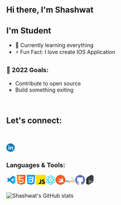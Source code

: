 ## Hi there, I'm Shashwat 

##  I'm Student 
- 🌱  Currently learning everything 
- ⚡️ Fun Fact: I love create IOS Application 

### 🥅  2022 Goals:
- Contribute to open source
- Build something exiting

<br />

##
## Let's connect: 
<br/>


[<img align="left" alt="LinkedIn" width="22px" src="https://github.com/shashwat-code/shashwat-code/blob/master/pngs/linkedin.png?raw=true" />](https://www.linkedin.com/in/shashwat-chauhan-3009461b0/)
<br/>


##
### Languages & Tools:
<img align="left" alt="Visual Studio Code" width="26px" src="https://github.com/shashwat-code/shashwat-code/blob/master/pngs/vscode.png?raw=true" />

<img align="left" alt="HTML5" width="26px" src="https://github.com/shashwat-code/shashwat-code/blob/master/pngs/html.png?raw=true" />
<img align="left" alt="CSS3" width="26px" src="https://github.com/shashwat-code/shashwat-code/blob/master/pngs/css-3.png?raw=true" />
<img align="left" alt="JavaScript" width="26px" src="https://github.com/shashwat-code/shashwat-code/blob/master/pngs/js.png?raw=true" />
<img align="left" alt="React" width="26px" src="https://github.com/shashwat-code/shashwat-code/blob/master/pngs/react.png?raw=true" />
<img align="left" alt="Swift" width="26px" src="https://github.com/shashwat-code/shashwat-code/blob/master/pngs/swift.png?raw=true" />
<img align="left" alt="MySQL" width="26px" src="https://github.com/shashwat-code/shashwat-code/blob/master/pngs/mySql.png?raw=true" />
<img align="left" alt="GitHub" width="26px" src="https://github.com/shashwat-code/shashwat-code/blob/master/pngs/github.png?raw=true" />
<img align="left" alt="Terminal" width="26px" src="https://github.com/shashwat-code/shashwat-code/blob/master/pngs/terminal.png?raw=true" />
<br/>

##

![Shashwat's GitHub stats](https://github-readme-stats.vercel.app/api?username=shashwat-code&show_icons=true&theme=gradient)

##


<br/>
<br/>


